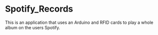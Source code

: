 # Spotify_Records
This is an application that uses an Arduino and RFID cards to play a whole album on the users Spotify.
